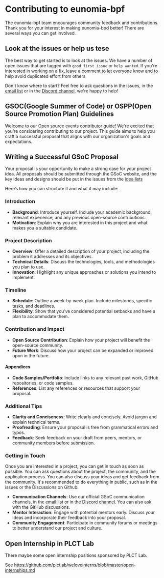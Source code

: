 # Contributing to eunomia-bpf

The eunomia-bpf team encourages community feedback and contributions.
Thank you for your interest in making eunomia-bpd better! There are several
ways you can get involved.

## Look at the issues or help us tese

The best way to get started is to look at the issues. We have a number of open
issues that are tagged with `good first issue` or `help wanted`. If you're interested in working on a fix, leave a comment to let everyone know and to help avoid duplicated effort from others.

Don't know where to start? Feel free to ask questions in the issues, in the [email list](mailto:team@eunomia.dev) or in the [Discord channel](https://discord.gg/jvM73AFdB8), we're happy to help!

## GSOC(Google Summer of Code) or OSPP(Open Source Promotion Plan) Guidelines

Welcome to our Open source events contributor guide! We're excited that you're considering contributing to our project. This guide aims to help you craft a successful proposal that aligns with our organization's goals and expectations.

## Writing a Successful GSoC Proposal

Your proposal is your opportunity to make a strong case for your project idea. All proposals should be submitted through the GSoC website, and the key ideas and designs should be put in the issues from the [idea lists](ideas.md)

Here’s how you can structure it and what it may include:

### Introduction

- **Background**: Introduce yourself. Include your academic background, relevant experience, and any previous open-source contributions.
- **Motivation**: Explain why you are interested in this project and what makes you a suitable candidate.

### Project Description

- **Overview**: Offer a detailed description of your project, including the problem it addresses and its objectives.
- **Technical Details**: Discuss the technologies, tools, and methodologies you plan to use.
- **Innovation**: Highlight any unique approaches or solutions you intend to implement.

### Timeline

- **Schedule**: Outline a week-by-week plan. Include milestones, specific tasks, and deadlines.
- **Flexibility**: Show that you’ve considered potential setbacks and have a plan to accommodate them.

### Contribution and Impact

- **Open Source Contribution**: Explain how your project will benefit the open-source community.
- **Future Work**: Discuss how your project can be expanded or improved upon in the future.

#### Appendices

- **Code Samples/Portfolio**: Include links to any relevant past work, GitHub repositories, or code samples.
- **References**: List any references or resources that support your proposal.

### Additional Tips

- **Clarity and Conciseness**: Write clearly and concisely. Avoid jargon and explain technical terms.
- **Proofreading**: Ensure your proposal is free from grammatical errors and typos.
- **Feedback**: Seek feedback on your draft from peers, mentors, or community members before submission.

### Getting in Touch

Once you are interested in a project, you can get in touch as soon as possible. You can ask questions about the project, the community, and the application process. You can also discuss your ideas and get feedback from the community. It's recommended to do everything in public, such as in the issues or the Discussions on Github.

- **Communication Channels**: Use our official GSoC communication channels, in the [email list](mailto:team@eunomia.dev) or in the [Discord channel](https://discord.gg/jvM73AFdB8). You can also ask with the GitHub discussions.
- **Mentor Interaction**: Engage with potential mentors early. Discuss your ideas and incorporate their feedback into your proposal.
- **Community Engagement**: Participate in community forums or meetings to better understand our project and culture.

## Open Internship in PLCT Lab

There maybe some open internship positions sponsored by PLCT Lab.

See <https://github.com/plctlab/weloveinterns/blob/master/open-internships.md>
